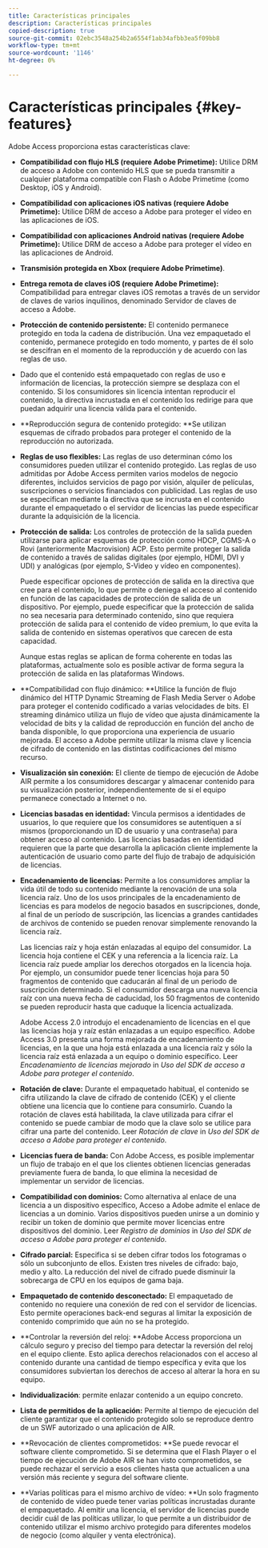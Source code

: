 ```yaml
---
title: Características principales
description: Características principales
copied-description: true
source-git-commit: 02ebc3548a254b2a6554f1ab34afbb3ea5f09bb8
workflow-type: tm+mt
source-wordcount: '1146'
ht-degree: 0%

---
```


# Características principales {#key-features}

Adobe Access proporciona estas características clave:

* **Compatibilidad con flujo HLS (requiere Adobe Primetime):** Utilice DRM de acceso a Adobe con contenido HLS que se pueda transmitir a cualquier plataforma compatible con Flash o Adobe Primetime (como Desktop, iOS y Android).
* **Compatibilidad con aplicaciones iOS nativas (requiere Adobe Primetime):** Utilice DRM de acceso a Adobe para proteger el vídeo en las aplicaciones de iOS.
* **Compatibilidad con aplicaciones Android nativas (requiere Adobe Primetime):** Utilice DRM de acceso a Adobe para proteger el vídeo en las aplicaciones de Android.
* **Transmisión protegida en Xbox (requiere Adobe Primetime)**.
* **Entrega remota de claves iOS (requiere Adobe Primetime):** Compatibilidad para entregar claves iOS remotas a través de un servidor de claves de varios inquilinos, denominado Servidor de claves de acceso a Adobe.
* **Protección de contenido persistente:** El contenido permanece protegido en toda la cadena de distribución. Una vez empaquetado el contenido, permanece protegido en todo momento, y partes de él solo se descifran en el momento de la reproducción y de acuerdo con las reglas de uso.
* Dado que el contenido está empaquetado con reglas de uso e información de licencias, la protección siempre se desplaza con el contenido. Si los consumidores sin licencia intentan reproducir el contenido, la directiva incrustada en el contenido los redirige para que puedan adquirir una licencia válida para el contenido.
* **Reproducción segura de contenido protegido: **Se utilizan esquemas de cifrado probados para proteger el contenido de la reproducción no autorizada.
* **Reglas de uso flexibles:** Las reglas de uso determinan cómo los consumidores pueden utilizar el contenido protegido. Las reglas de uso admitidas por Adobe Access permiten varios modelos de negocio diferentes, incluidos servicios de pago por visión, alquiler de películas, suscripciones o servicios financiados con publicidad. Las reglas de uso se especifican mediante la directiva que se incrusta en el contenido durante el empaquetado o el servidor de licencias las puede especificar durante la adquisición de la licencia.
* **Protección de salida:** Los controles de protección de la salida pueden utilizarse para aplicar esquemas de protección como HDCP, CGMS-A o Rovi (anteriormente Macrovision) ACP. Esto permite proteger la salida de contenido a través de salidas digitales (por ejemplo, HDMI, DVI y UDI) y analógicas (por ejemplo, S-Video y vídeo en componentes).

  Puede especificar opciones de protección de salida en la directiva que cree para el contenido, lo que permite o deniega el acceso al contenido en función de las capacidades de protección de salida de un dispositivo. Por ejemplo, puede especificar que la protección de salida no sea necesaria para determinado contenido, sino que requiera protección de salida para el contenido de vídeo premium, lo que evita la salida de contenido en sistemas operativos que carecen de esta capacidad.

  Aunque estas reglas se aplican de forma coherente en todas las plataformas, actualmente solo es posible activar de forma segura la protección de salida en las plataformas Windows.

* **Compatibilidad con flujo dinámico: **Utilice la función de flujo dinámico del HTTP Dynamic Streaming de Flash Media Server o Adobe para proteger el contenido codificado a varias velocidades de bits. El streaming dinámico utiliza un flujo de vídeo que ajusta dinámicamente la velocidad de bits y la calidad de reproducción en función del ancho de banda disponible, lo que proporciona una experiencia de usuario mejorada. El acceso a Adobe permite utilizar la misma clave y licencia de cifrado de contenido en las distintas codificaciones del mismo recurso.
* **Visualización sin conexión:** El cliente de tiempo de ejecución de Adobe AIR permite a los consumidores descargar y almacenar contenido para su visualización posterior, independientemente de si el equipo permanece conectado a Internet o no.
* **Licencias basadas en identidad:** Vincula permisos a identidades de usuarios, lo que requiere que los consumidores se autentiquen a sí mismos (proporcionando un ID de usuario y una contraseña) para obtener acceso al contenido. Las licencias basadas en identidad requieren que la parte que desarrolla la aplicación cliente implemente la autenticación de usuario como parte del flujo de trabajo de adquisición de licencias.
* **Encadenamiento de licencias:** Permite a los consumidores ampliar la vida útil de todo su contenido mediante la renovación de una sola licencia raíz. Uno de los usos principales de la encadenamiento de licencias es para modelos de negocio basados en suscripciones, donde, al final de un período de suscripción, las licencias a grandes cantidades de archivos de contenido se pueden renovar simplemente renovando la licencia raíz.

  Las licencias raíz y hoja están enlazadas al equipo del consumidor. La licencia hoja contiene el CEK y una referencia a la licencia raíz. La licencia raíz puede ampliar los derechos otorgados en la licencia hoja. Por ejemplo, un consumidor puede tener licencias hoja para 50 fragmentos de contenido que caducarán al final de un periodo de suscripción determinado. Si el consumidor descarga una nueva licencia raíz con una nueva fecha de caducidad, los 50 fragmentos de contenido se pueden reproducir hasta que caduque la licencia actualizada.

  Adobe Access 2.0 introdujo el encadenamiento de licencias en el que las licencias hoja y raíz están enlazadas a un equipo específico. Adobe Access 3.0 presenta una forma mejorada de encadenamiento de licencias, en la que una hoja está enlazada a una licencia raíz y sólo la licencia raíz está enlazada a un equipo o dominio específico. Leer *Encadenamiento de licencias mejorado* in *Uso del SDK de acceso a Adobe para proteger el contenido*.

* **Rotación de clave:** Durante el empaquetado habitual, el contenido se cifra utilizando la clave de cifrado de contenido (CEK) y el cliente obtiene una licencia que lo contiene para consumirlo. Cuando la rotación de claves está habilitada, la clave utilizada para cifrar el contenido se puede cambiar de modo que la clave solo se utilice para cifrar una parte del contenido. Leer *Rotación de clave* in *Uso del SDK de acceso a Adobe para proteger el contenido*.

* **Licencias fuera de banda:** Con Adobe Access, es posible implementar un flujo de trabajo en el que los clientes obtienen licencias generadas previamente fuera de banda, lo que elimina la necesidad de implementar un servidor de licencias.
* **Compatibilidad con dominios:** Como alternativa al enlace de una licencia a un dispositivo específico, Acceso a Adobe admite el enlace de licencias a un dominio. Varios dispositivos pueden unirse a un dominio y recibir un token de dominio que permite mover licencias entre dispositivos del dominio. Leer *Registro de dominios* in *Uso del SDK de acceso a Adobe para proteger el contenido*.

* **Cifrado parcial:** Especifica si se deben cifrar todos los fotogramas o sólo un subconjunto de ellos. Existen tres niveles de cifrado: bajo, medio y alto. La reducción del nivel de cifrado puede disminuir la sobrecarga de CPU en los equipos de gama baja.
* **Empaquetado de contenido desconectado:** El empaquetado de contenido no requiere una conexión de red con el servidor de licencias. Esto permite operaciones back-end seguras al limitar la exposición de contenido comprimido que aún no se ha protegido.
* **Controlar la reversión del reloj: **Adobe Access proporciona un cálculo seguro y preciso del tiempo para detectar la reversión del reloj en el equipo cliente. Esto aplica derechos relacionados con el acceso al contenido durante una cantidad de tiempo específica y evita que los consumidores subviertan los derechos de acceso al alterar la hora en su equipo.
* **Individualización**: permite enlazar contenido a un equipo concreto.
* **Lista de permitidos de la aplicación:** Permite al tiempo de ejecución del cliente garantizar que el contenido protegido solo se reproduce dentro de un SWF autorizado o una aplicación de AIR.
* **Revocación de clientes comprometidos: **Se puede revocar el software cliente comprometido. Si se determina que el Flash Player o el tiempo de ejecución de Adobe AIR se han visto comprometidos, se puede rechazar el servicio a esos clientes hasta que actualicen a una versión más reciente y segura del software cliente.
* **Varias políticas para el mismo archivo de vídeo: **Un solo fragmento de contenido de vídeo puede tener varias políticas incrustadas durante el empaquetado. Al emitir una licencia, el servidor de licencias puede decidir cuál de las políticas utilizar, lo que permite a un distribuidor de contenido utilizar el mismo archivo protegido para diferentes modelos de negocio (como alquiler y venta electrónica).
